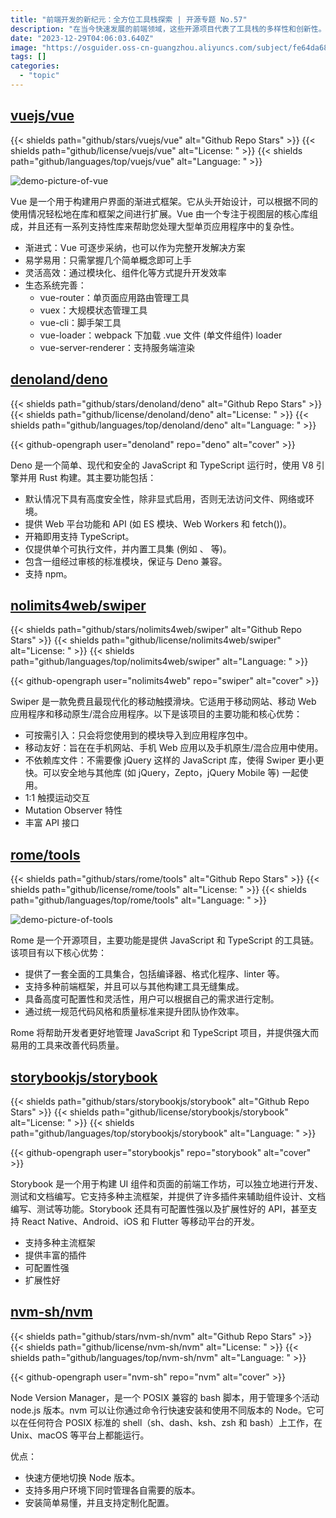```yaml
---
title: "前端开发的新纪元：全方位工具栈探索 | 开源专题 No.57"
description: "在当今快速发展的前端领域，这些开源项目代表了工具栈的多样性和创新性。从 Vue 的界面构建框架到 Deno 的安全 TypeScript 运行时，从 Storybook 的界面设计工作坊到 nvm 的 Node 版本管理，再到 Swiper 的移动端滑动效果，每个项目都在其领域内扮演着关键角色。这些工具不仅各有特色，而且通过完善的生态系统、易用性和模块化设计，为前端开发者提供了高效且灵活的解决方案。无论是界面开发、性能优化还是代码管理，这些项目都是构建现代前端应用不可或缺的一部分，共同推动着前端技术的进步和发展。"
date: "2023-12-29T04:06:03.640Z"
image: "https://osguider.oss-cn-guangzhou.aliyuncs.com/subject/fe64da681ea3ce80b6442dda26804cce.png"
tags: []
categories:
  - "topic"
---
```


## [vuejs/vue](https://github.com/vuejs/vue)

{{< shields path="github/stars/vuejs/vue" alt="Github Repo Stars" >}} {{< shields path="github/license/vuejs/vue" alt="License: " >}} {{< shields path="github/languages/top/vuejs/vue" alt="Language: " >}}

![demo-picture-of-vue](https://picgo-daily.oss-cn-guangzhou.aliyuncs.com/picgo-daily/2023/43cd576a4f158be4d2f8616075ac22aa.png)

Vue 是一个用于构建用户界面的渐进式框架。它从头开始设计，可以根据不同的使用情况轻松地在库和框架之间进行扩展。Vue 由一个专注于视图层的核心库组成，并且还有一系列支持性库来帮助您处理大型单页应用程序中的复杂性。

- 渐进式：Vue 可逐步采纳，也可以作为完整开发解决方案
- 易学易用：只需掌握几个简单概念即可上手
- 灵活高效：通过模块化、组件化等方式提升开发效率
- 生态系统完善：
  - vue-router：单页面应用路由管理工具
  - vuex：大规模状态管理工具
  - vue-cli：脚手架工具
  - vue-loader：webpack 下加载 .vue 文件 (单文件组件) loader
  - vue-server-renderer：支持服务端渲染
  
## [denoland/deno](https://github.com/denoland/deno)

{{< shields path="github/stars/denoland/deno" alt="Github Repo Stars" >}} {{< shields path="github/license/denoland/deno" alt="License: " >}} {{< shields path="github/languages/top/denoland/deno" alt="Language: " >}}

{{< github-opengraph user="denoland" repo="deno" alt="cover" >}}

Deno 是一个简单、现代和安全的 JavaScript 和 TypeScript 运行时，使用 V8 引擎并用 Rust 构建。其主要功能包括：

- 默认情况下具有高度安全性，除非显式启用，否则无法访问文件、网络或环境。
- 提供 Web 平台功能和 API (如 ES 模块、Web Workers 和 fetch())。
- 开箱即用支持 TypeScript。
- 仅提供单个可执行文件，并内置工具集 (例如 、 等)。
- 包含一组经过审核的标准模块，保证与 Deno 兼容。
- 支持 npm。
  
## [nolimits4web/swiper](https://github.com/nolimits4web/swiper)

{{< shields path="github/stars/nolimits4web/swiper" alt="Github Repo Stars" >}} {{< shields path="github/license/nolimits4web/swiper" alt="License: " >}} {{< shields path="github/languages/top/nolimits4web/swiper" alt="Language: " >}}

{{< github-opengraph user="nolimits4web" repo="swiper" alt="cover" >}}

Swiper 是一款免费且最现代化的移动触摸滑块。它适用于移动网站、移动 Web 应用程序和移动原生/混合应用程序。以下是该项目的主要功能和核心优势：

- 可按需引入：只会将您使用到的模块导入到应用程序包中。
- 移动友好：旨在在手机网站、手机 Web 应用以及手机原生/混合应用中使用。
- 不依赖库文件：不需要像 jQuery 这样的 JavaScript 库，使得 Swiper 更小更快。可以安全地与其他库 (如 jQuery，Zepto，jQuery Mobile 等) 一起使用。
- 1:1 触摸运动交互
- Mutation Observer 特性
- 丰富 API 接口
  
## [rome/tools](https://github.com/rome/tools)

{{< shields path="github/stars/rome/tools" alt="Github Repo Stars" >}} {{< shields path="github/license/rome/tools" alt="License: " >}} {{< shields path="github/languages/top/rome/tools" alt="Language: " >}}

![demo-picture-of-tools](https://picgo-daily.oss-cn-guangzhou.aliyuncs.com/picgo-daily/2023/563c720be435a3aa3a2a371f85e66307.webp)

Rome 是一个开源项目，主要功能是提供 JavaScript 和 TypeScript 的工具链。该项目有以下核心优势：

- 提供了一套全面的工具集合，包括编译器、格式化程序、linter 等。
- 支持多种前端框架，并且可以与其他构建工具无缝集成。
- 具备高度可配置性和灵活性，用户可以根据自己的需求进行定制。
- 通过统一规范代码风格和质量标准来提升团队协作效率。

Rome 将帮助开发者更好地管理 JavaScript 和 TypeScript 项目，并提供强大而易用的工具来改善代码质量。
  
## [storybookjs/storybook](https://github.com/storybookjs/storybook)

{{< shields path="github/stars/storybookjs/storybook" alt="Github Repo Stars" >}} {{< shields path="github/license/storybookjs/storybook" alt="License: " >}} {{< shields path="github/languages/top/storybookjs/storybook" alt="Language: " >}}

{{< github-opengraph user="storybookjs" repo="storybook" alt="cover" >}}

Storybook 是一个用于构建 UI 组件和页面的前端工作坊，可以独立地进行开发、测试和文档编写。它支持多种主流框架，并提供了许多插件来辅助组件设计、文档编写、测试等功能。Storybook 还具有可配置性强以及扩展性好的 API，甚至支持 React Native、Android、iOS 和 Flutter 等移动平台的开发。

- 支持多种主流框架
- 提供丰富的插件
- 可配置性强
- 扩展性好
  
## [nvm-sh/nvm](https://github.com/nvm-sh/nvm)

{{< shields path="github/stars/nvm-sh/nvm" alt="Github Repo Stars" >}} {{< shields path="github/license/nvm-sh/nvm" alt="License: " >}} {{< shields path="github/languages/top/nvm-sh/nvm" alt="Language: " >}}

{{< github-opengraph user="nvm-sh" repo="nvm" alt="cover" >}}

Node Version Manager，是一个 POSIX 兼容的 bash 脚本，用于管理多个活动 node.js 版本。nvm 可以让你通过命令行快速安装和使用不同版本的 Node。它可以在任何符合 POSIX 标准的 shell（sh、dash、ksh、zsh 和 bash）上工作，在 Unix、macOS 等平台上都能运行。

优点：

- 快速方便地切换 Node 版本。
- 支持多用户环境下同时管理各自需要的版本。
- 安装简单易懂，并且支持定制化配置。
  
